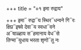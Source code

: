 +++
title = "०१ इमा रुद्राय"

+++
इमा᳓ रुद्रा᳓य स्थिर᳓धन्वने गि᳓रः  
क्षिप्र᳓इषवे देवा᳓य स्वधा᳓वने  
अ᳓षाळ्हाय स᳓हमानाय वेध᳓से  
तिग्मा᳓युधाय भरता शृणो᳓तु नः
